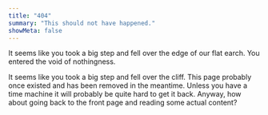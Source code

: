 ```yaml
---
title: "404"
summary: "This should not have happened."
showMeta: false
---
```

It seems like you took a big step and fell over the edge of our flat earch. You entered the void of nothingness.

It seems like you took a big step and fell over the cliff. This page probably once existed and has been removed in the meantime. Unless you have a time machine it will probably be quite hard to get it back. Anyway, how about going back to the front page and reading some actual content?
